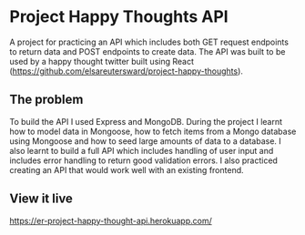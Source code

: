 # Project Happy Thoughts API

A project for practicing an API which includes both GET request endpoints to return data and POST endpoints to create data. The API was built to be used by a happy thought twitter built using React (https://github.com/elsareutersward/project-happy-thoughts).

## The problem

To build the API I used Express and MongoDB. During the project I learnt how to model data in Mongoose, how to fetch items from a Mongo database using Mongoose and how to seed large amounts of data to a database. I also learnt to build a full API which includes handling of user input and includes error handling to return good validation errors. I also practiced creating an API that would work well with an existing frontend. 

## View it live

https://er-project-happy-thought-api.herokuapp.com/
